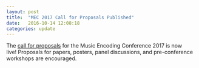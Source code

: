 ```yaml
---
layout: post
title:  "MEC 2017 Call for Proposals Published"
date:   2016-10-14 12:08:18
categories: update
---
```

The [call for proposals](https://web.archive.org/web/20161020120633/http://music-encoding.org/community/conference/call-for-proposals/) for the Music Encoding Conference 2017 is now live! Proposals for papers, posters, panel discussions, and pre-conference workshops are encouraged.